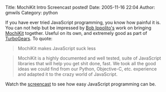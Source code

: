 Title: MochiKit Intro Screencast posted!
Date: 2005-11-16 22:04
Author: gmwils
Category: python

If you have ever tried JavaScript programming, you know how painful it
is. You can not help but be impressed by [Bob Ippolito's][] work on
bringing [MochiKit][] together. Useful on its own, and extremely good as
part of [TurboGears][]. To quote:

> MochiKit makes JavaScript suck less

> MochiKit is a highly documented and well tested, suite of JavaScript
> libraries that will help you get shit done, fast. We took all the good
> ideas we could find from our Python, Objective-C, etc. experience and
> adapted it to the crazy world of JavaScript.

Watch the [screencast][] to see how easy JavaScript programming can be.

  [Bob Ippolito's]: http://bob.pythonmac.org/
  [MochiKit]: http://www.mochikit.com/
  [TurboGears]: http://www.turbogears.org/
  [screencast]: http://bob.pythonmac.org/archives/2005/11/15/mochikit-11-intro-screencast/
